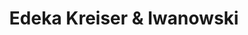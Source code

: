 ---
title: "Edeka Kreiser & Iwanowski"
url: /pliezhausen/edeka-kreiser-und-iwanowski/
shop: Supermarkt
---